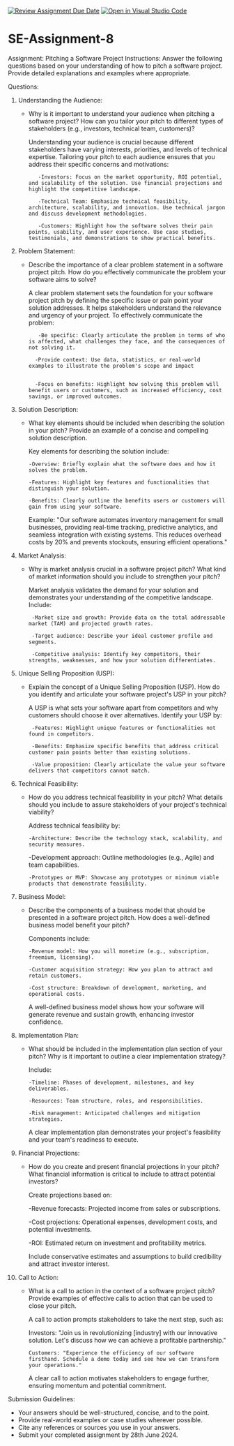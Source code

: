 [![Review Assignment Due Date](https://classroom.github.com/assets/deadline-readme-button-22041afd0340ce965d47ae6ef1cefeee28c7c493a6346c4f15d667ab976d596c.svg)](https://classroom.github.com/a/4bgukiqw)
[![Open in Visual Studio Code](https://classroom.github.com/assets/open-in-vscode-2e0aaae1b6195c2367325f4f02e2d04e9abb55f0b24a779b69b11b9e10269abc.svg)](https://classroom.github.com/online_ide?assignment_repo_id=15304622&assignment_repo_type=AssignmentRepo)
# SE-Assignment-8
 Assignment: Pitching a Software Project
 Instructions:
Answer the following questions based on your understanding of how to pitch a software project. Provide detailed explanations and examples where appropriate.

 Questions:

1. Understanding the Audience:
   - Why is it important to understand your audience when pitching a software project? How can you tailor your pitch to different types of stakeholders (e.g., investors, technical team, customers)?

       Understanding your audience is crucial because different stakeholders have varying interests, priorities, and levels of technical expertise. Tailoring your pitch to each audience ensures that you address their specific concerns and motivations:

            -Investors: Focus on the market opportunity, ROI potential, and scalability of the solution. Use financial projections and highlight the competitive landscape.

            -Technical Team: Emphasize technical feasibility, architecture, scalability, and innovation. Use technical jargon and discuss development methodologies.

            -Customers: Highlight how the software solves their pain points, usability, and user experience. Use case studies, testimonials, and demonstrations to show practical benefits.

2. Problem Statement:
   - Describe the importance of a clear problem statement in a software project pitch. How do you effectively communicate the problem your software aims to solve?
      
      A clear problem statement sets the foundation for your software project pitch by defining the specific issue or pain point your solution addresses. It helps stakeholders understand the relevance and urgency of your project. To effectively communicate the problem:

            -Be specific: Clearly articulate the problem in terms of who is affected, what challenges they face, and the consequences of not solving it.

           -Provide context: Use data, statistics, or real-world examples to illustrate the problem's scope and impact

         
           -Focus on benefits: Highlight how solving this problem will benefit users or customers, such as increased efficiency, cost savings, or improved outcomes.
    
        

3. Solution Description:
   - What key elements should be included when describing the solution in your pitch? Provide an example of a concise and compelling solution description.

      Key elements for describing the solution include:

         -Overview: Briefly explain what the software does and how it solves the problem.

         -Features: Highlight key features and functionalities that distinguish your solution.

         -Benefits: Clearly outline the benefits users or customers will gain from using your software.

       Example: "Our software automates inventory management for small businesses, providing real-time tracking, predictive analytics, and seamless integration with existing systems. This reduces overhead costs by 20% and prevents stockouts, ensuring efficient operations."

4. Market Analysis:
   - Why is market analysis crucial in a software project pitch? What kind of market information should you include to strengthen your pitch?

      Market analysis validates the demand for your solution and demonstrates your understanding of the competitive landscape. Include:

          -Market size and growth: Provide data on the total addressable market (TAM) and projected growth rates.

          -Target audience: Describe your ideal customer profile and segments.

          -Competitive analysis: Identify key competitors, their strengths, weaknesses, and how your solution differentiates.

5. Unique Selling Proposition (USP):
   - Explain the concept of a Unique Selling Proposition (USP). How do you identify and articulate your software project's USP in your pitch?

      A USP is what sets your software apart from competitors and why customers should choose it over alternatives. Identify your USP by:

          -Features: Highlight unique features or functionalities not found in competitors.

          -Benefits: Emphasize specific benefits that address critical customer pain points better than existing solutions.

          -Value proposition: Clearly articulate the value your software delivers that competitors cannot match.

6. Technical Feasibility:
   - How do you address technical feasibility in your pitch? What details should you include to assure stakeholders of your project's technical viability?
 
      Address technical feasibility by:

         -Architecture: Describe the technology stack, scalability, and security measures.

        -Development approach: Outline methodologies (e.g., Agile) and team capabilities.

         -Prototypes or MVP: Showcase any prototypes or minimum viable products that demonstrate feasibility.

7. Business Model:
   - Describe the components of a business model that should be presented in a software project pitch. How does a well-defined business model benefit your pitch?

      Components include:

         -Revenue model: How you will monetize (e.g., subscription, freemium, licensing).

         -Customer acquisition strategy: How you plan to attract and retain customers.

         -Cost structure: Breakdown of development, marketing, and operational costs.

      A well-defined business model shows how your software will generate revenue and sustain growth, enhancing investor confidence.

8. Implementation Plan:
   - What should be included in the implementation plan section of your pitch? Why is it important to outline a clear implementation strategy?

       Include:

         -Timeline: Phases of development, milestones, and key deliverables.

         -Resources: Team structure, roles, and responsibilities.

         -Risk management: Anticipated challenges and mitigation strategies.

       A clear implementation plan demonstrates your project's feasibility and your team's readiness to execute.

9. Financial Projections:
   - How do you create and present financial projections in your pitch? What financial information is critical to include to attract potential investors?
  
        Create projections based on:

        -Revenue forecasts: Projected income from sales or subscriptions.

        -Cost projections: Operational expenses, development costs, and potential investments.

        -ROI: Estimated return on investment and profitability metrics.

      Include conservative estimates and assumptions to build credibility and attract investor interest.

10. Call to Action:
    - What is a call to action in the context of a software project pitch? Provide examples of effective calls to action that can be used to close your pitch.

       A call to action prompts stakeholders to take the next step, such as:

         Investors: "Join us in revolutionizing [industry] with our innovative solution. Let's discuss how we can achieve a profitable partnership."

          Customers: "Experience the efficiency of our software firsthand. Schedule a demo today and see how we can transform your operations."

        A clear call to action motivates stakeholders to engage further, ensuring momentum and potential commitment.

 Submission Guidelines:
- Your answers should be well-structured, concise, and to the point.
- Provide real-world examples or case studies wherever possible.
- Cite any references or sources you use in your answers.
- Submit your completed assignment by 28th June 2024.


